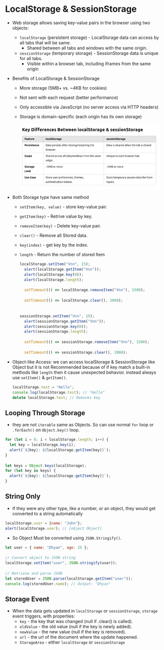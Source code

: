 # LocalStorage & SessionStorage

- Web storage allows saving key-value pairs in the browser using two objects:

  - `localStorage` (persistent storage) - LocalStorage data can access by all tabs that will be same.
    - Shared between all tabs and windows with the same origin.
  - `sessionStorage` (temporary storage) - SessionStorage data is unique for all tabs.
    - Visible within a browser tab, including iframes from the same origin

- Benefits of LocalStorage & SessionStorage

  - More storage (5MB+ vs. ~4KB for cookies)
  - Not sent with each request (better performance)
  - Only accessible via JavaScript (no server access via HTTP headers)
  - Storage is domain-specific (each origin has its own storage)

    ![Difference Between LocalStorage & SessionStorage](./Difference%20of%20Local%20&%20Session%20Storage.png)

- Both Storage type have same method

  - `setItem(key, value)` - store key-value pair.
  - `getItem(key)` - Retrive value by key.
  - `removeItem(key)` - Delete key-value pair.
  - `clear()` - Remove all Stored data.
  - `key(index)` - get key by the index.
  - `length` - Return the number of stored Item

    ```javaScript
    localStorage.setItem("Vnn", 15);
      alert(localStorage.getItem("Vnn"));
      alert(localStorage.key(0));
      alert(localStorage.length);

      setTimeout(() => localStorage.removeItem("Vnn"), 1500);

      setTimeout(() => localStorage.clear(), 2000);


    sessionStorage.setItem("Vnn", 15);
      alert(sessionStorage.getItem("Vnn"));
      alert(sessionStorage.key(0));
      alert(sessionStorage.length);

      setTimeout(() => sessionStorage.removeItem("Vnn"), 1500);

      setTimeout(() => sessionStorage.clear(), 2000);
    ```

- Object-like Access: we can access localStorage & SessionStorage like Object but it is not Recommended because of if key match a built-in methods like `length` then it cause unexpected behavior. instead always use `setItem()` & `getItem()`.

  ```js
  localStorage.test = "Hello";
  console.log(localStorage.test); // "Hello"
  delete localStorage.test; // Removes key
  ```

## Looping Through Storage

- they are not `iterable` same as Objects. So can use normal `for` loop or `.forEach()` on `Object.key()` loop.

```js
for (let i = 0; i < localStorage.length; i++) {
  let key = localStorage.key(i);
  alert(`${key}: ${localStorage.getItem(key)}`);
}

let keys = Object.keys(localStorage);
for (let key in keys) {
  alert(`${key}: ${localStorage.getItem(key)}`);
}
```

## String Only

- If they were any other type, like a number, or an object, they would get converted to a string automatically

```javaScript
localStorage.user = {name: "John"};
alert(localStorage.user); // [object Object]
```

- So Object Must be converted using `JSON.Stringify()`.

```js
let user = { name: "Dhyan", age: 25 };

// Convert object to JSON string
localStorage.setItem("user", JSON.stringify(user));

// Retrieve and parse JSON
let storedUser = JSON.parse(localStorage.getItem("user"));
console.log(storedUser.name); // Output: "Dhyan"
```

## Storage Event

- When the data gets updated in `localStorage` or `sessionStorage`, `storage` event triggers, with properties:
  - `key` - the key that was changed (null if .clear() is called).
  - `oldValue` - the old value (null if the key is newly added).
  - `newValue` - the new value (null if the key is removed).
  - `url` - the url of the document where the update happened.
  - `StorageArea` - either `localStorage` or `sessionStorage`
